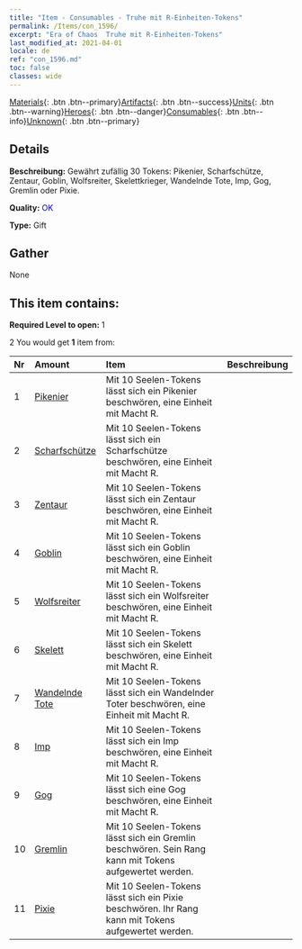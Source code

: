 ```yaml
---
title: "Item - Consumables - Truhe mit R-Einheiten-Tokens"
permalink: /Items/con_1596/
excerpt: "Era of Chaos  Truhe mit R-Einheiten-Tokens"
last_modified_at: 2021-04-01
locale: de
ref: "con_1596.md"
toc: false
classes: wide
---
```

 [Materials](/de/Items/){: .btn .btn--primary}[Artifacts](/de/Items/Artifacts/){: .btn .btn--success}[Units](/de/Items/Units/){: .btn .btn--warning}[Heroes](/de/Items/Heroes/){: .btn .btn--danger}[Consumables](/de/Items/Consumables/){: .btn .btn--info}[Unknown](/de/Items/Unknown/){: .btn .btn--primary}

## Details
 **Beschreibung:** Gewährt zufällig 30 Tokens: Pikenier, Scharfschütze, Zentaur, Goblin, Wolfsreiter, Skelettkrieger, Wandelnde Tote, Imp, Gog, Gremlin oder Pixie.

 **Quality:** <span style="color: #0000CD">OK</span>

 **Type:** Gift

## Gather

  None

## This item contains:

 **Required Level to open:** 1

 2 You would get **1** item  from:

  | Nr | Amount |     Item    | Beschreibung |
  |:---|:-------|:------------|:-----------:|
  | 1 | [Pikenier](/de/Items/unt_190/) | Mit 10 Seelen-Tokens lässt sich ein Pikenier beschwören, eine Einheit mit Macht R. | 
  | 2 | [Scharfschütze](/de/Items/unt_191/) | Mit 10 Seelen-Tokens lässt sich ein Scharfschütze beschwören, eine Einheit mit Macht R. | 
  | 3 | [Zentaur](/de/Items/unt_199/) | Mit 10 Seelen-Tokens lässt sich ein Zentaur beschwören, eine Einheit mit Macht R. | 
  | 4 | [Goblin](/de/Items/unt_217/) | Mit 10 Seelen-Tokens lässt sich ein Goblin beschwören, eine Einheit mit Macht R. | 
  | 5 | [Wolfsreiter](/de/Items/unt_218/) | Mit 10 Seelen-Tokens lässt sich ein Wolfsreiter beschwören, eine Einheit mit Macht R. | 
  | 6 | [Skelett](/de/Items/unt_208/) | Mit 10 Seelen-Tokens lässt sich ein Skelett beschwören, eine Einheit mit Macht R. | 
  | 7 | [Wandelnde Tote](/de/Items/unt_209/) | Mit 10 Seelen-Tokens lässt sich ein Wandelnder Toter beschwören, eine Einheit mit Macht R. | 
  | 8 | [Imp](/de/Items/unt_226/) | Mit 10 Seelen-Tokens lässt sich ein Imp beschwören, eine Einheit mit Macht R. | 
  | 9 | [Gog](/de/Items/unt_227/) | Mit 10 Seelen-Tokens lässt sich eine Gog beschwören, eine Einheit mit Macht R. | 
  | 10 | [Gremlin](/de/Items/unt_235/) | Mit 10 Seelen-Tokens lässt sich ein Gremlin beschwören. Sein Rang kann mit Tokens aufgewertet werden. | 
  | 11 | [Pixie](/de/Items/unt_262/) | Mit 10 Seelen-Tokens lässt sich ein Pixie beschwören. Ihr Rang kann mit Tokens aufgewertet werden. | 
